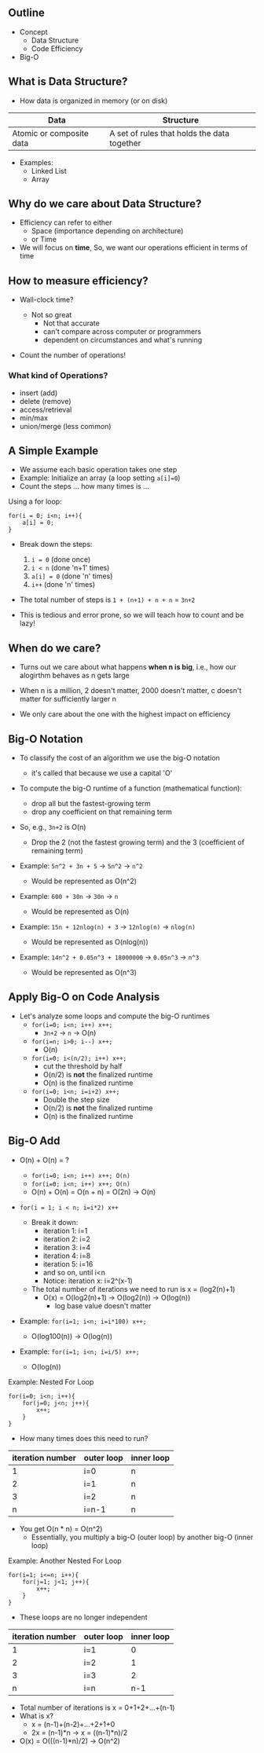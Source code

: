 ## Outline
- Concept
	- Data Structure
	- Code Efficiency
- Big-O

## What is Data Structure?

- How data is organized in memory (or on disk)

|Data|Structure|
|----|---------|
|Atomic or composite data|A set of rules that holds the data together|

- Examples:
	- Linked List
	- Array

## Why do we care about Data Structure?

- Efficiency can refer to either 
	- Space (importance depending on architecture)
	- or Time
- We will focus on **time**, So, we want our operations efficient in terms of time

## How to measure efficiency?

- Wall-clock time?
	- Not so great
		- Not that accurate
		- can't compare across computer or programmers
		- dependent on circumstances and what's running

- Count the number of operations!

### What kind of Operations?

- insert (add)
- delete (remove)
- access/retrieval
- min/max
- union/merge (less common)

## A Simple Example

- We assume each basic operation takes one step
- Example: Initialize an array (a loop setting `a[i]=0`)
- Count the steps ... how many times is ...

Using a for loop:
```
for(i = 0; i<n; i++){
	a[i] = 0;
}
```
- Break down the steps:
	1. `i = 0` (done once)
	2. `i < n` (done 'n+1' times)
	3. `a[i] = 0` (done 'n' times)
	4. `i++` (done 'n' times)
- The total number of steps is `1 + (n+1) + n + n` = `3n+2`

- This is tedious and error prone, so we will teach how to count and be lazy!

## When do we care?

- Turns out we care about what happens **when n is big**, i.e., how our alogirthm behaves as n gets large

- When n is a million, 2 doesn't matter, 2000 doesn't matter, c doesn't matter for sufficiently larger n

- We only care about the one with the highest impact on efficiency

## Big-O Notation

- To classify the cost of an algorithm we use the big-O notation
	- it's called that because we use a capital 'O'

- To compute the big-O runtime of a function (mathematical function):
	- drop all but the fastest-growing term
	- drop any coefficient on that remaining term
- So, e.g., `3n+2` is O(n)
	- Drop the 2 (not the fastest growing term) and the 3 (coefficient of remaining term)

- Example: `5n^2 + 3n + 5` -> `5n^2` -> `n^2`
	- Would be represented as O(n^2)

- Example: `600 + 30n` -> `30n` -> `n`
	- Would be represented as O(n)

- Example: `15n + 12nlog(n) + 3` -> `12nlog(n)` -> `nlog(n)`
	- Would be represented as O(nlog(n))

- Example: `14n^2 + 0.05n^3 + 18000000` -> `0.05n^3` -> `n^3`
	- Would be represented as O(n^3)

## Apply Big-O on Code Analysis

- Let's analyze some loops and compute the big-O runtimes
	- `for(i=0; i<n; i++) x++;`
		- `3n+2` -> `n` -> O(n)
	- `for(i=n; i>0; i--) x++;`
		- O(n)
	- `for(i=0; i<(n/2); i++) x++;`
		- cut the threshold by half
		- O(n/2) is **not** the finalized runtime
		- O(n) is the finalized runtime
	- `for(i=0; i<n; i=i+2) x++;`
		- Double the step size
		- O(n/2) is **not** the finalized runtime
		- O(n) is the finalized runtime

## Big-O Add

- O(n) + O(n) = ?
	- `for(i=0; i<n; i++) x++; O(n)`
	- `for(i=0; i<n; i++) x++; O(n)`
	- O(n) + O(n) = O(n + n) = O(2n) -> O(n)

- `for(i = 1; i < n; i=i*2) x++`
	- Break it down:
		- iteration 1: i=1
		- iteration 2: i=2
		- iteration 3: i=4
		- iteration 4: i=8
		- iteration 5: i=16
		- and so on, until i<n
		- Notice: iteration x: i=2^(x-1)
	- The total number of iterations we need to run is x = (log2(n)+1)
		- O(x) = O(log2(n)+1) -> O(log2(n)) -> O(log(n))
			- log base value doesn't matter

- Example: `for(i=1; i<n; i=i*100) x++;`
	- O(log100(n)) -> O(log(n))
- Example: `for(i=1; i<n; i=i/5) x++;`
	- O(log(n))

Example: Nested For Loop

```
for(i=0; i<n; i++){
	for(j=0; j<n; j++){
		x++;
	}
}
```

- How many times does this need to run?

|iteration number|outer loop|inner loop|
|----------------|----------|----------|
|1               |i=0       |n         |
|2               |i=1       |n         |
|3               |i=2       |n         |
|n               |i=n-1     |n         |

- You get O(n * n) = O(n^2)
	- Essentially, you multiply a big-O (outer loop) by another big-O (inner loop)

Example: Another Nested For Loop

```
for(i=1; i<=n; i++){
	for(j=1; j<1; j++){
		x++;
	}
}
```

- These loops are no longer independent

|iteration number|outer loop|inner loop|
|----------------|----------|----------|
|1               |i=1       |0         |
|2               |i=2       |1         |
|3               |i=3       |2         |
|n               |i=n       |n-1       |

- Total number of iterations is x = 0+1+2+...+(n-1)
- What is x?
	- x = (n-1)+(n-2)+...+2+1+0
	- 2x = (n-1)\*n -> x = ((n-1)\*n)/2
- O(x) = O(((n-1)\*n)/2) -> O(n^2)
